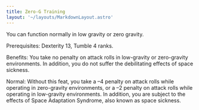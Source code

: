 ```yaml
---
title: Zero-G Training
layout: '~/layouts/MarkdownLayout.astro'
---
```

You can function normally in low gravity or zero gravity.

Prerequisites: Dexterity 13, Tumble 4 ranks.

Benefits: You take no penalty on attack rolls in low-gravity or zero-gravity
environments. In addition, you do not suffer the debilitating effects of space
sickness.

Normal: Without this feat, you take a –4 penalty on attack rolls while
operating in zero-gravity environments, or a –2 penalty on attack rolls while
operating in low-gravity environments. In addition, you are subject to the
effects of Space Adaptation Syndrome, also known as space sickness.

